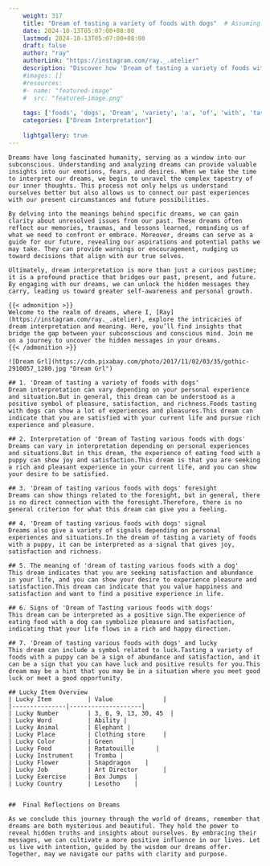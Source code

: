 ```yaml
---
    weight: 317
    title: "Dream of tasting a variety of foods with dogs"  # Assuming 'title' column exists
    date: 2024-10-13T05:07:00+08:00
    lastmod: 2024-10-13T05:07:00+08:00
    draft: false
    author: "ray"
    authorLink: "https://instagram.com/ray._.atelier"
    description: "Discover how 'Dream of tasting a variety of foods with dogs' can interpret your future and uncover its significant meanings in your life."
    #images: []
    #resources:
    #- name: "featured-image"
    #  src: "featured-image.png"
    
    tags: ['foods', 'dogs', 'Dream', 'variety', 'a', 'of', 'with', 'tasting']
    categories: ["Dream Interpretation"]
    
    lightgallery: true
---
```

    
    Dreams have long fascinated humanity, serving as a window into our subconscious. Understanding and analyzing dreams can provide valuable insights into our emotions, fears, and desires. When we take the time to interpret our dreams, we begin to unravel the complex tapestry of our inner thoughts. This process not only helps us understand ourselves better but also allows us to connect our past experiences with our present circumstances and future possibilities.
    
    By delving into the meanings behind specific dreams, we can gain clarity about unresolved issues from our past. These dreams often reflect our memories, traumas, and lessons learned, reminding us of what we need to confront or embrace. Moreover, dreams can serve as a guide for our future, revealing our aspirations and potential paths we may take. They can provide warnings or encouragement, nudging us toward decisions that align with our true selves.
    
    Ultimately, dream interpretation is more than just a curious pastime; it is a profound practice that bridges our past, present, and future. By engaging with our dreams, we can unlock the hidden messages they carry, leading us toward greater self-awareness and personal growth.
    
    {{< admonition >}}
    Welcome to the realm of dreams, where I, [Ray](https://instagram.com/ray._.atelier), explore the intricacies of dream interpretation and meaning. Here, you’ll find insights that bridge the gap between your subconscious and conscious mind. Join me on a journey to uncover the hidden messages in your dreams.
    {{< /admonition >}}
    
    ![Dream Grl](https://cdn.pixabay.com/photo/2017/11/02/03/35/gothic-2910057_1280.jpg "Dream Grl")
    
    ## 1. 'Dream of tasting a variety of foods with dogs'
    Dream interpretation can vary depending on your personal experience and situation.But in general, this dream can be understood as a positive symbol of pleasure, satisfaction, and richness.Foods tasting with dogs can show a lot of experiences and pleasures.This dream can indicate that you are satisfied with your current life and pursue rich experience and pleasure.
    
    ## 2. Interpretation of 'Dream of Tasting various foods with dogs'
    Dreams can vary in interpretation depending on personal experiences and situations.But in this dream, the experience of eating food with a puppy can show joy and satisfaction.This dream is that you are seeking a rich and pleasant experience in your current life, and you can show your desire to be satisfied.
    
    ## 3. 'Dream of tasting various foods with dogs' foresight
    Dreams can show things related to the foresight, but in general, there is no direct connection with the foresight.Therefore, there is no general criterion for what this dream can give you a feeling.
    
    ## 4. 'Dream of tasting various foods with dogs' signal
    Dreams also give a variety of signals depending on personal experiences and situations.In the dream of tasting a variety of foods with a puppy, it can be interpreted as a signal that gives joy, satisfaction and richness.
    
    ## 5. The meaning of 'dream of tasting various foods with a dog'
    This dream indicates that you are seeking satisfaction and abundance in your life, and you can show your desire to experience pleasure and satisfaction.This dream can indicate that you value happiness and satisfaction and want to find a positive experience in life.
    
    ## 6. Signs of 'Dream of Tasting various foods with dogs'
    This dream can be interpreted as a positive sign.The experience of eating food with a dog can symbolize pleasure and satisfaction, indicating that your life flows in a rich and happy direction.
    
    ## 7. 'Dream of tasting various foods with dogs' and lucky
    This dream can include a symbol related to luck.Tasting a variety of foods with a puppy can be a sign of abundance and satisfaction, and it can be a sign that you can have luck and positive results for you.This dream may be a hint that you may be in a situation where you meet good luck or meet a good opportunity.
    
    ## Lucky Item Overview
    | Lucky Item          | Value              |
    |---------------|--------------------|
    | Lucky Number        | 3, 6, 9, 13, 30, 45  |
    | Lucky Word          | Ability |
    | Lucky Animal        | Elephant |
    | Lucky Place         | Clothing store     |
    | Lucky Color         | Green     |
    | Lucky Food          | Ratatouille      |
    | Lucky Instrument    | Tromba |
    | Lucky Flower        | Snapdragon    |
    | Lucky Job           | Art Director       |
    | Lucky Exercise      | Box Jumps  |
    | Lucky Country       | Lesotho    |
    
    
    ##  Final Reflections on Dreams
    
    As we conclude this journey through the world of dreams, remember that dreams are both mysterious and beautiful. They hold the power to reveal hidden truths and insights about ourselves. By embracing their messages, we can cultivate a more positive influence in our lives. Let us live with intention, guided by the wisdom our dreams offer. Together, may we navigate our paths with clarity and purpose.
    